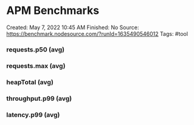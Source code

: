 # APM Benchmarks

Created: May 7, 2022 10:45 AM
Finished: No
Source: https://benchmark.nodesource.com/?runId=1635490546012
Tags: #tool

### requests.p50 (avg)

### requests.max (avg)

### heapTotal (avg)

### throughput.p99 (avg)

### latency.p99 (avg)